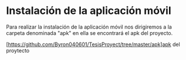 # Instalación de la aplicación móvil

Para realizar la instalación de la aplicación móvil nos dirigiremos a la carpeta denominada "apk" en ella se encontrará el apk del proyecto. 

[https://github.com/Byron040601/TesisProyect/tree/master/apk]apk del proytecto

